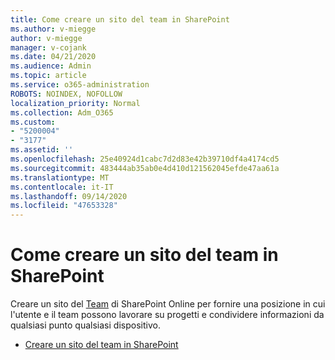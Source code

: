 ```yaml
---
title: Come creare un sito del team in SharePoint
ms.author: v-miegge
author: v-miegge
manager: v-cojank
ms.date: 04/21/2020
ms.audience: Admin
ms.topic: article
ms.service: o365-administration
ROBOTS: NOINDEX, NOFOLLOW
localization_priority: Normal
ms.collection: Adm_O365
ms.custom:
- "5200004"
- "3177"
ms.assetid: ''
ms.openlocfilehash: 25e40924d1cabc7d2d83e42b39710df4a4174cd5
ms.sourcegitcommit: 483444ab35ab0e4d410d121562045efde47aa61a
ms.translationtype: MT
ms.contentlocale: it-IT
ms.lasthandoff: 09/14/2020
ms.locfileid: "47653328"
---
```

# <a name="how-to-create-a-team-site-in-sharepoint"></a>Come creare un sito del team in SharePoint

Creare un sito del [Team](https://support.office.com/article/what-is-a-sharepoint-team-site-75545757-36c3-46a7-beed-0aaa74f0401e) di SharePoint Online per fornire una posizione in cui l'utente e il team possono lavorare su progetti e condividere informazioni da qualsiasi punto qualsiasi dispositivo.

* [Creare un sito del team in SharePoint](https://support.office.com/article/create-a-team-site-in-sharepoint-ef10c1e7-15f3-42a3-98aa-b5972711777d)